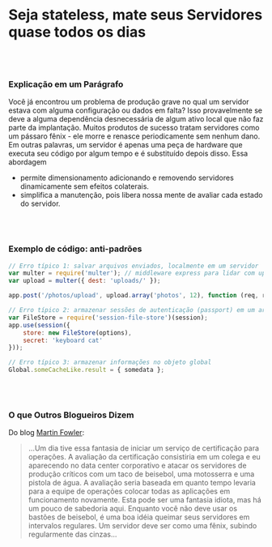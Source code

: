 # Seja stateless, mate seus Servidores quase todos os dias

<br/><br/>

### Explicação em um Parágrafo

Você já encontrou um problema de produção grave no qual um servidor estava com alguma configuração ou dados em falta? Isso provavelmente se deve a alguma dependência desnecessária de algum ativo local que não faz parte da implantação. Muitos produtos de sucesso tratam servidores como um pássaro fênix - ele morre e renasce periodicamente sem nenhum dano. Em outras palavras, um servidor é apenas uma peça de hardware que executa seu código por algum tempo e é substituído depois disso.
Essa abordagem

- permite dimensionamento adicionando e removendo servidores dinamicamente sem efeitos colaterais.
- simplifica a manutenção, pois libera nossa mente de avaliar cada estado do servidor.

<br/><br/>

### Exemplo de código: anti-padrões

```javascript
// Erro típico 1: salvar arquivos enviados, localmente em um servidor
var multer = require('multer'); // middleware express para lidar com uploads de várias partes
var upload = multer({ dest: 'uploads/' });

app.post('/photos/upload', upload.array('photos', 12), function (req, res, next) {});

// Erro típico 2: armazenar sessões de autenticação (passport) em um arquivo local ou memória
var FileStore = require('session-file-store')(session);
app.use(session({
    store: new FileStore(options),
    secret: 'keyboard cat'
}));

// Erro típico 3: armazenar informações no objeto global
Global.someCacheLike.result = { somedata };
```

<br/><br/>

### O que Outros Blogueiros Dizem

Do blog [Martin Fowler](https://martinfowler.com/bliki/PhoenixServer.html):
> ...Um dia tive essa fantasia de iniciar um serviço de certificação para operações. A avaliação da certificação consistiria em um colega e eu aparecendo no data center corporativo e atacar os servidores de produção críticos com um taco de beisebol, uma motosserra e uma pistola de água. A avaliação seria baseada em quanto tempo levaria para a equipe de operações colocar todas as aplicações em funcionamento novamente. Esta pode ser uma fantasia idiota, mas há um pouco de sabedoria aqui. Enquanto você não deve usar os bastões de beisebol, é uma boa idéia queimar seus servidores em intervalos regulares. Um servidor deve ser como uma fênix, subindo regularmente das cinzas...

<br/><br/>
